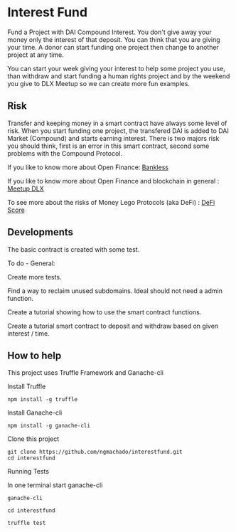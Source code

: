 # Interest Fund

Fund a Project with DAI Compound Interest. You don't give away your money only the interest of that deposit. You can think that you are giving your time. A donor can start funding one project then change to another project at any time.

You can start your week giving your interest to help some project you use, than withdraw and start funding a human rights project and by the weekend you give to DLX Meetup so we can create more fun examples.

## Risk

Transfer and keeping money in a smart contract have always some level of risk. When you start funding one project, the transfered DAI is added to DAI Market \(Compound\) and starts earning interest. There is two majors risk you should think, first is an error in this smart contract, second some problems with the Compound Protocol.

If you like to know more about Open Finance: [Bankless](https://bankless.substack.com/)

If you like to know more about Open Finance and blockchain in general : [Meetup DLX](https://www.meetup.com/dLX-a-sardinha-descentralizada/)

To see more about the risks of Money Lego Protocols \(aka DeFi\) : [DeFi Score](https://defiscore.io/)

## Developments

The basic contract is created with some test.

To do - General:

Create more tests.

Find a way to reclaim unused subdomains. Ideal should not need a admin function.

Create a tutorial showing how to use the smart contract functions.

Create a tutorial smart contract to deposit and withdraw based on given interest / time.

## How to help

This project uses Truffle Framework and Ganache-cli

Install Truffle

```text
npm install -g truffle
```

Install Ganache-cli

```text
npm install -g ganache-cli
```

Clone this project

```text
git clone https://github.com/ngmachado/interestfund.git
cd interestfund
```

Running Tests

In one terminal start ganache-cli

```text
ganache-cli
```

```text
cd interestfund

truffle test
```

